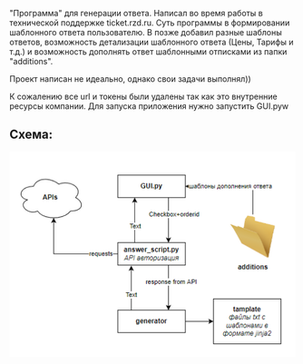"Программа" для генерации ответа.
Написал во время работы в технической поддержке ticket.rzd.ru. Суть программы в формировании шаблонного ответа пользователю. В позже добавил разные шаблоны ответов, возможность детализации шаблонного ответа (Цены, Тарифы и т.д.) и возможность дополнять ответ шаблонными отписками из папки "additions".

Проект написан не идеально, однако свои задачи выполнял))

К сожалению все url и токены были удалены так как это внутренние ресурсы компании. Для запуска приложения нужно запустить GUI.pyw

## Схема:


![schem.png](https://github.com/Kir2702/autoAnswer/blob/main/schem.png)